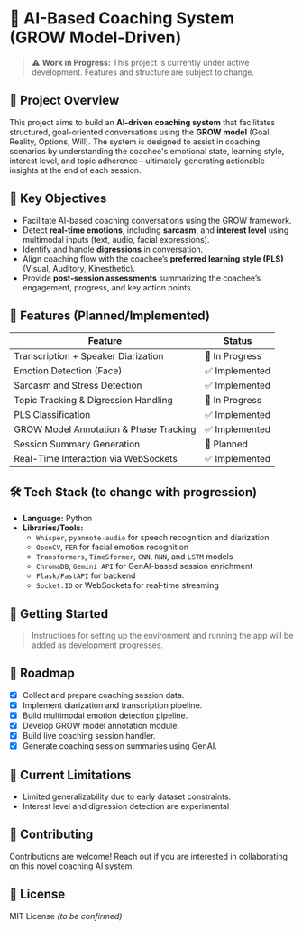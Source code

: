# 💬 AI-Based Coaching System (GROW Model-Driven)

> ⚠️ **Work in Progress:** This project is currently under active development. Features and structure are subject to change.

## 🧠 Project Overview

This project aims to build an **AI-driven coaching system** that facilitates structured, goal-oriented conversations using the **GROW model** (Goal, Reality, Options, Will). The system is designed to assist in coaching scenarios by understanding the coachee's emotional state, learning style, interest level, and topic adherence—ultimately generating actionable insights at the end of each session.

## 🎯 Key Objectives

- Facilitate AI-based coaching conversations using the GROW framework.
- Detect **real-time emotions**, including **sarcasm**, and **interest level** using multimodal inputs (text, audio, facial expressions).
- Identify and handle **digressions** in conversation.
- Align coaching flow with the coachee’s **preferred learning style (PLS)** (Visual, Auditory, Kinesthetic).
- Provide **post-session assessments** summarizing the coachee’s engagement, progress, and key action points.

## 🧹 Features (Planned/Implemented)

| Feature | Status |
|--------|--------|
| Transcription + Speaker Diarization | 🔄 In Progress |
| Emotion Detection (Face) | ✅ Implemented |
| Sarcasm and Stress Detection | ✅ Implemented |
| Topic Tracking & Digression Handling | 🔄 In Progress |
| PLS Classification | ✅ Implemented |
| GROW Model Annotation & Phase Tracking | ✅ Implemented |
| Session Summary Generation | 🔄 Planned |
| Real-Time Interaction via WebSockets | ✅ Implemented |

## 🛠️ Tech Stack (to change with progression)

- **Language:** Python
- **Libraries/Tools:**  
  - `Whisper`, `pyannote-audio` for speech recognition and diarization  
  - `OpenCV`, `FER` for facial emotion recognition  
  - `Transformers`, `TimeSformer`, `CNN`, `RNN`, and `LSTM` models  
  - `ChromaDB`, `Gemini API` for GenAI-based session enrichment  
  - `Flask/FastAPI` for backend  
  - `Socket.IO` or WebSockets for real-time streaming  

## 🚀 Getting Started

> Instructions for setting up the environment and running the app will be added as development progresses.


## 📌 Roadmap

- [x] Collect and prepare coaching session data.
- [x] Implement diarization and transcription pipeline.
- [x] Build multimodal emotion detection pipeline.
- [x] Develop GROW model annotation module.
- [x] Build live coaching session handler.
- [x] Generate coaching session summaries using GenAI.

## 🧪 Current Limitations

- Limited generalizability due to early dataset constraints.
- Interest level and digression detection are experimental

## 🤝 Contributing

Contributions are welcome! Reach out if you are interested in collaborating on this novel coaching AI system.

## 📜 License

MIT License *(to be confirmed)*

